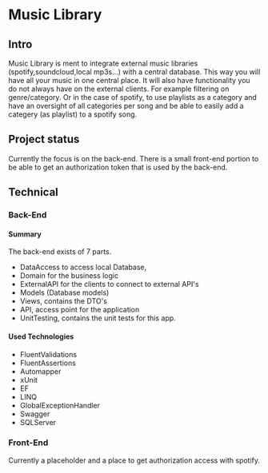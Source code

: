 # Music Library
## Intro
Music Library is ment to integrate external music libraries (spotify,soundcloud,local mp3s...) with a central database.
This way you will have all your music in one central place. It will also have functionality you do not always have on the external clients.
For example filtering on genre/category. Or in the case of spotify, to use playlists as a category and have an oversight of all categories per song and be able to easily add a categery (as playlist) to a spotify song.
## Project status
Currently the focus is on the back-end. There is a small front-end portion to be able to get an authorization token that is used by the back-end.

## Technical
### Back-End
#### Summary
The back-end exists of 7 parts. 
* DataAccess to access local Database, 
* Domain for the business logic
* ExternalAPI for the clients to connect to external API's
* Models (Database models)
* Views, contains the DTO's
* API, access point for the application
* UnitTesting, contains the unit tests for this app.
#### Used Technologies
* FluentValidations
* FluentAssertions
* Automapper
* xUnit
* EF
* LINQ
* GlobalExceptionHandler
* Swagger
* SQLServer
### Front-End
Currently a placeholder and a place to get authorization access with spotify.

